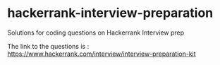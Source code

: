 # hackerrank-interview-preparation
Solutions for coding questions on Hackerrank Interview prep 

The link to the questions is : https://www.hackerrank.com/interview/interview-preparation-kit
